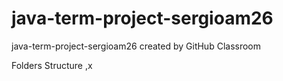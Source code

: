 # java-term-project-sergioam26
java-term-project-sergioam26 created by GitHub Classroom

Folders Structure
,x

